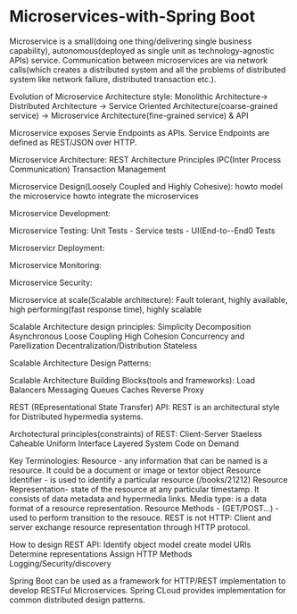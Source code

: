 # Microservices-with-Spring Boot
Microservice is a small(doing one thing/delivering single business capability), autonomous(deployed as single unit as technology-agnostic APIs) service. Communication between microservices are via network calls(which creates a distributed system and all the problems of distributed system like network failure, distributed transaction etc.).

Evolution of Microservice Architecture style:
Monolithic Architecture-> Distributed Architecture -> Service Oriented Architecture(coarse-grained service) -> Microservice Architecture(fine-grained service) & API

Microservice exposes Servie Endpoints as APIs. Service Endpoints are defined as REST/JSON over HTTP.

Microservice Architecture:
REST Architecture Principles
IPC(Inter Process Communication)
Transaction Management

Microservice Design(Loosely Coupled and Highly Cohesive):
howto model the microservice
howto integrate the microservices

Microservice Development:

Microservice Testing:
Unit Tests - Service tests - UI(End-to--End0 Tests

Microservicr Deployment:

Microservice Monitoring:

Microservice Security:

Microservice at scale(Scalable architecture):
Fault tolerant, highly available, high performing(fast response time), highly scalable

Scalable Architecture design principles:
Simplicity
Decomposition
Asynchronous
Loose Coupling High Cohesion
Concurrency and Parellization
Decentralization/Distribution
Stateless


Scalable Architecture Design Patterns:


Scalable Architecture Building Blocks(tools and frameworks):
Load Balancers
Messaging Queues
Caches
Reverse Proxy

REST (REpresentational State Transfer) API:
REST is an architectural style for Distributed hypermedia systems.

Archotectural principles(constraints) of REST:
Client-Server
Staeless
Caheable
Uniform Interface
Layered System
Code on Demand

Key Terminologies:
Resource - any information that can be named is a resource. It could be a document or image or textor object
Resource Identifier - is used  to identify a particular resource (/books/21212)
Resource Representation- state of the resource at any particular timestamp. It consists of data metadata and hypermedia links.
Media type: is a data format of a resource representation.
Resource Methods - (GET/POST...) - used to perform transition to the resouce.
REST is not HTTP: Client and server exchange resource representation through HTTP protocol.

How to design REST API:
Identify object model
create model URIs
Determine representations
Assign HTTP Methods
Logging/Security/discovery



Spring Boot can be used as a framework for HTTP/REST implementation to develop RESTFul Microservices.
Spring CLoud provides implementation for common distributed design patterns.
